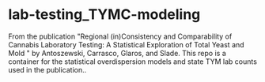 # lab-testing_TYMC-modeling
From the publication "Regional (in)Consistency and Comparability of Cannabis Laboratory Testing: A Statistical Exploration of Total Yeast and Mold " by Antoszewski, Carrasco, Glaros, and Slade. This repo is a container for the statistical overdispersion models and state TYM lab counts used in the publication..  
